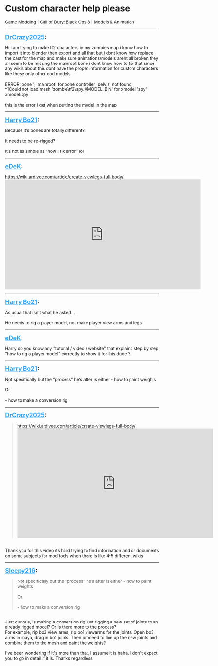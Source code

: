 # Custom character help please
Game Modding | Call of Duty: Black Ops 3 | Models & Animation

---
<strong style="font-size: 1.4em;"><span style="text-decoration: underline;text-decoration-color: #34a7f9;"><span style="color:#34a7f9;">DrCrazy2025</span></span>:</strong>

<p>Hi i am trying to make tf2 characters in my zombies map i know how to import it into blender then export and all that but i dont know how replace the cast for the map and make sure animations/models arent all broken they all seem to be missing the mainroot bone i dont know how to fix that since any wikis about this dont have the proper information for custom characters like these only other cod models <br /><br />ERROR: bone &#39;j_mainroot&#39; for bone controller &#39;pelvis&#39; not found<br />^1Could not load mesh &#39;zombie\tf2\spy.XMODEL_BIN&#39; for xmodel &#39;spy&#39;<br />  xmodel:spy <br /><br />this is the error i get when putting the model in the map</p>

---
<strong style="font-size: 1.4em;"><span style="text-decoration: underline;text-decoration-color: #34a7f9;"><span style="color:#34a7f9;">Harry Bo21</span></span>:</strong>

<p>Because it’s bones are totally different?<br /><br />It needs to be re-rigged?<br /><br />It’s not as simple as “how I fix error” lol</p>

---
<strong style="font-size: 1.4em;"><span style="text-decoration: underline;text-decoration-color: #34a7f9;"><span style="color:#34a7f9;">eDeK</span></span>:</strong>

<p><a href="https://wiki.ardivee.com/article/create-viewlegs-full-body/">https://wiki.ardivee.com/article/create-viewlegs-full-body/</a><br /><iframe type="text/html" width="640" height="360" src="https://www.youtube.com/embed/ijJnXDRd-o4" frameborder="0"></iframe></p>

---
<strong style="font-size: 1.4em;"><span style="text-decoration: underline;text-decoration-color: #34a7f9;"><span style="color:#34a7f9;">Harry Bo21</span></span>:</strong>

<p>As usual that isn’t what he asked…<br /><br />He needs to rig a player model, not make player view arms and legs</p>

---
<strong style="font-size: 1.4em;"><span style="text-decoration: underline;text-decoration-color: #34a7f9;"><span style="color:#34a7f9;">eDeK</span></span>:</strong>

<p>Harry do you know any &quot;tutorial / video / website&quot; that explains step by step &quot;how to rig a player model&quot; correctly to show it for this dude ?</p>

---
<strong style="font-size: 1.4em;"><span style="text-decoration: underline;text-decoration-color: #34a7f9;"><span style="color:#34a7f9;">Harry Bo21</span></span>:</strong>

<p>Not specifically but the “process” he’s after is either - how to paint weights<br /><br />Or<br /><br />- how to make a conversion rig</p>

---
<strong style="font-size: 1.4em;"><span style="text-decoration: underline;text-decoration-color: #34a7f9;"><span style="color:#34a7f9;">DrCrazy2025</span></span>:</strong>

<p><blockquote><a href="https://wiki.ardivee.com/article/create-viewlegs-full-body/">https://wiki.ardivee.com/article/create-viewlegs-full-body/</a><br /><iframe type="text/html" width="640" height="360" src="https://www.youtube.com/embed/ijJnXDRd-o4" frameborder="0"></iframe><br /></blockquote><br />Thank you for this video its hard trying to find information and or documents on some subjects for mod tools when there is like 4-5 different wikis</p>

---
<strong style="font-size: 1.4em;"><span style="text-decoration: underline;text-decoration-color: #34a7f9;"><span style="color:#34a7f9;">Sleepy216</span></span>:</strong>

<p><blockquote>Not specifically but the “process” he’s after is either - how to paint weights<br /><br />Or<br /><br />- how to make a conversion rig<br /></blockquote><br />Just curious, is making a conversion rig just rigging a new set of joints to an already rigged model? Or is there more to the process?<br />For example, rip bo3 view arms, rip bo1 viewarms for the joints. Open bo3 arms in maya, drag in bo1 joints. Then proceed to line up the new joints and combine them to the mesh and paint the weights?<br /><br />I&#39;ve been wondering if it&#39;s more than that, I assume it is haha. I don&#39;t expect you to go in detail if it is. Thanks regardless</p>
